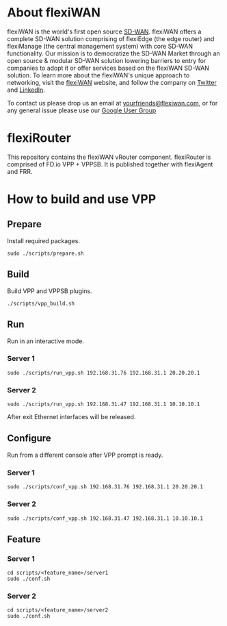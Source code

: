 # About flexiWAN

flexiWAN is the world's first open source [SD-WAN](https://flexiwan.com/). flexiWAN offers a complete SD-WAN solution comprising of flexiEdge (the edge router) and flexiManage (the central management system) with core SD-WAN functionality. Our mission is to democratize the SD-WAN Market through an open source & modular  SD-WAN solution lowering barriers to entry for companies to adopt it or offer services based on the flexiWAN SD-WAN solution. To learn more about the flexiWAN's unique approach to networking, visit the [flexiWAN](https://flexiwan.com/) website, and follow the company on [Twitter](https://twitter.com/FlexiWan) and [LinkedIn](https://www.linkedin.com/company/flexiwan).

To contact us please drop us an email at yourfriends@flexiwan.com, or for any general issue please use our [Google User Group](https://groups.google.com/a/flexiwan.com/forum/#!forum/flexiwan-users)

# flexiRouter

This repository contains the flexiWAN vRouter component. flexiRouter is comprised of FD.io VPP + VPPSB.
It is published together with flexiAgent and FRR.

# How to build and use VPP

## Prepare

Install required packages.

```
sudo ./scripts/prepare.sh
```

## Build

Build VPP and VPPSB plugins.

```
./scripts/vpp_build.sh
```

## Run 

Run in an interactive mode.

### Server 1
```
sudo ./scripts/run_vpp.sh 192.168.31.76 192.168.31.1 20.20.20.1
```

### Server 2
```
sudo ./scripts/run_vpp.sh 192.168.31.47 192.168.31.1 10.10.10.1
```

After exit Ethernet interfaces will be released.

## Configure

Run from a different console after VPP prompt is ready.

### Server 1
```
sudo ./scripts/conf_vpp.sh 192.168.31.76 192.168.31.1 20.20.20.1
```

### Server 2
```
sudo ./scripts/conf_vpp.sh 192.168.31.47 192.168.31.1 10.10.10.1
```

## Feature

### Server 1
```
cd scripts/<feature_name>/server1
sudo ./conf.sh
```

### Server 2
```
cd scripts/<feature_name>/server2
sudo ./conf.sh
```
